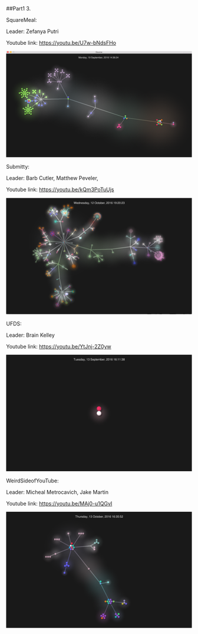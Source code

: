 ##Part1
 3.
  
  SquareMeal:
  
   Leader: Zefanya Putri
   
   Youtube link: <https://youtu.be/U7w-bNdsFHo>
   
   <img src="https://github.com/xuy9/CSCI2961/blob/master/graph/SM.png" width = "800px">
   
   
   Submitty:
   
   Leader: Barb Cutler, Matthew Peveler, 
   
   Youtube link: <https://youtu.be/kQm3PoTuUjs>
   
   <img src="https://github.com/xuy9/CSCI2961/blob/master/graph/Sub.png" width = "800px">
   
   UFDS:
   
   Leader: Brain Kelley
   
   Youtube link: <https://youtu.be/YtJnj-2Z0yw>
   
   <img src="https://github.com/xuy9/CSCI2961/blob/master/graph/U.png" width = "800px">
   
   
   WeirdSideofYouTube:
   
   Leader: Micheal Metrocavich, Jake Martin
   
   Youtube link: <https://youtu.be/MAj0-u1QGvI>
   
   <img src ="https://github.com/xuy9/CSCI2961/blob/master/graph/WSOU.png" width = "800px">
   
   
   
